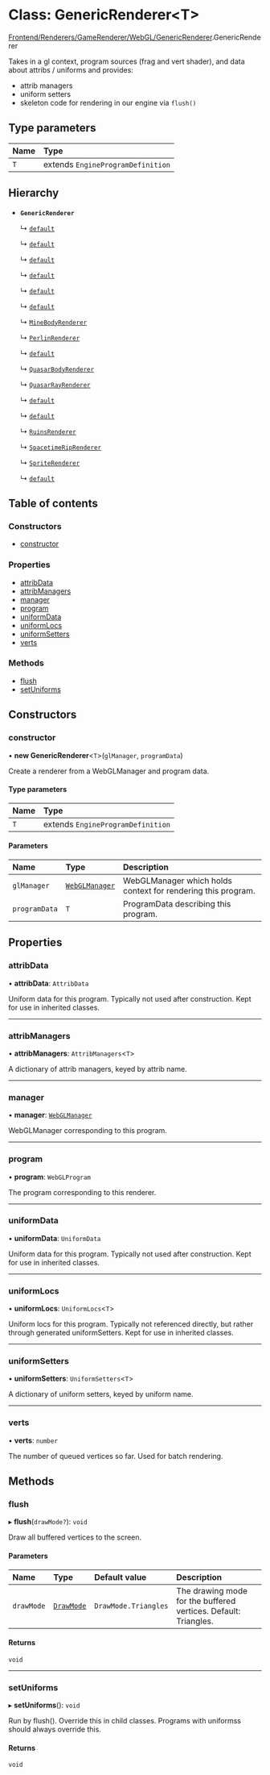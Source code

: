 # Class: GenericRenderer<T\>

[Frontend/Renderers/GameRenderer/WebGL/GenericRenderer](../modules/Frontend_Renderers_GameRenderer_WebGL_GenericRenderer.md).GenericRenderer

Takes in a gl context, program sources (frag and vert shader),
and data about attribs / uniforms and provides:

- attrib managers
- uniform setters
- skeleton code for rendering in our engine via `flush()`

## Type parameters

| Name | Type                              |
| :--- | :-------------------------------- |
| `T`  | extends `EngineProgramDefinition` |

## Hierarchy

- **`GenericRenderer`**

  ↳ [`default`](Frontend_Renderers_GameRenderer_Entities_AsteroidRenderer.default.md)

  ↳ [`default`](Frontend_Renderers_GameRenderer_Entities_BeltRenderer.default.md)

  ↳ [`default`](Frontend_Renderers_GameRenderer_Entities_BlackDomainRenderer.default.md)

  ↳ [`default`](Frontend_Renderers_GameRenderer_Entities_CircleRenderer.default.md)

  ↳ [`default`](Frontend_Renderers_GameRenderer_Entities_LineRenderer.default.md)

  ↳ [`default`](Frontend_Renderers_GameRenderer_Entities_MaskRenderer.default.md)

  ↳ [`MineBodyRenderer`](Frontend_Renderers_GameRenderer_Entities_MineBodyRenderer.MineBodyRenderer.md)

  ↳ [`PerlinRenderer`](Frontend_Renderers_GameRenderer_Entities_PerlinRenderer.PerlinRenderer.md)

  ↳ [`default`](Frontend_Renderers_GameRenderer_Entities_PlanetRenderer.default.md)

  ↳ [`QuasarBodyRenderer`](Frontend_Renderers_GameRenderer_Entities_QuasarBodyRenderer.QuasarBodyRenderer.md)

  ↳ [`QuasarRayRenderer`](Frontend_Renderers_GameRenderer_Entities_QuasarRayRenderer.QuasarRayRenderer.md)

  ↳ [`default`](Frontend_Renderers_GameRenderer_Entities_RectRenderer.default.md)

  ↳ [`default`](Frontend_Renderers_GameRenderer_Entities_RingRenderer.default.md)

  ↳ [`RuinsRenderer`](Frontend_Renderers_GameRenderer_Entities_RuinsRenderer.RuinsRenderer.md)

  ↳ [`SpacetimeRipRenderer`](Frontend_Renderers_GameRenderer_Entities_SpacetimeRipRenderer.SpacetimeRipRenderer.md)

  ↳ [`SpriteRenderer`](Frontend_Renderers_GameRenderer_Entities_SpriteRenderer.SpriteRenderer.md)

  ↳ [`default`](Frontend_Renderers_GameRenderer_Entities_TextRenderer.default.md)

## Table of contents

### Constructors

- [constructor](Frontend_Renderers_GameRenderer_WebGL_GenericRenderer.GenericRenderer.md#constructor)

### Properties

- [attribData](Frontend_Renderers_GameRenderer_WebGL_GenericRenderer.GenericRenderer.md#attribdata)
- [attribManagers](Frontend_Renderers_GameRenderer_WebGL_GenericRenderer.GenericRenderer.md#attribmanagers)
- [manager](Frontend_Renderers_GameRenderer_WebGL_GenericRenderer.GenericRenderer.md#manager)
- [program](Frontend_Renderers_GameRenderer_WebGL_GenericRenderer.GenericRenderer.md#program)
- [uniformData](Frontend_Renderers_GameRenderer_WebGL_GenericRenderer.GenericRenderer.md#uniformdata)
- [uniformLocs](Frontend_Renderers_GameRenderer_WebGL_GenericRenderer.GenericRenderer.md#uniformlocs)
- [uniformSetters](Frontend_Renderers_GameRenderer_WebGL_GenericRenderer.GenericRenderer.md#uniformsetters)
- [verts](Frontend_Renderers_GameRenderer_WebGL_GenericRenderer.GenericRenderer.md#verts)

### Methods

- [flush](Frontend_Renderers_GameRenderer_WebGL_GenericRenderer.GenericRenderer.md#flush)
- [setUniforms](Frontend_Renderers_GameRenderer_WebGL_GenericRenderer.GenericRenderer.md#setuniforms)

## Constructors

### constructor

• **new GenericRenderer**<`T`\>(`glManager`, `programData`)

Create a renderer from a WebGLManager and program data.

#### Type parameters

| Name | Type                              |
| :--- | :-------------------------------- |
| `T`  | extends `EngineProgramDefinition` |

#### Parameters

| Name          | Type                                                                                 | Description                                                  |
| :------------ | :----------------------------------------------------------------------------------- | :----------------------------------------------------------- |
| `glManager`   | [`WebGLManager`](Frontend_Renderers_GameRenderer_WebGL_WebGLManager.WebGLManager.md) | WebGLManager which holds context for rendering this program. |
| `programData` | `T`                                                                                  | ProgramData describing this program.                         |

## Properties

### attribData

• **attribData**: `AttribData`

Uniform data for this program. Typically not used after construction.
Kept for use in inherited classes.

---

### attribManagers

• **attribManagers**: `AttribManagers`<`T`\>

A dictionary of attrib managers, keyed by attrib name.

---

### manager

• **manager**: [`WebGLManager`](Frontend_Renderers_GameRenderer_WebGL_WebGLManager.WebGLManager.md)

WebGLManager corresponding to this program.

---

### program

• **program**: `WebGLProgram`

The program corresponding to this renderer.

---

### uniformData

• **uniformData**: `UniformData`

Uniform data for this program. Typically not used after construction.
Kept for use in inherited classes.

---

### uniformLocs

• **uniformLocs**: `UniformLocs`<`T`\>

Uniform locs for this program. Typically not referenced directly,
but rather through generated uniformSetters. Kept for use in inherited classes.

---

### uniformSetters

• **uniformSetters**: `UniformSetters`<`T`\>

A dictionary of uniform setters, keyed by uniform name.

---

### verts

• **verts**: `number`

The number of queued vertices so far. Used for batch rendering.

## Methods

### flush

▸ **flush**(`drawMode?`): `void`

Draw all buffered vertices to the screen.

#### Parameters

| Name       | Type                                                                           | Default value        | Description                                                     |
| :--------- | :----------------------------------------------------------------------------- | :------------------- | :-------------------------------------------------------------- |
| `drawMode` | [`DrawMode`](../enums/Frontend_Renderers_GameRenderer_EngineTypes.DrawMode.md) | `DrawMode.Triangles` | The drawing mode for the buffered vertices. Default: Triangles. |

#### Returns

`void`

---

### setUniforms

▸ **setUniforms**(): `void`

Run by flush(). Override this in child classes. Programs with uniformss
should always override this.

#### Returns

`void`

